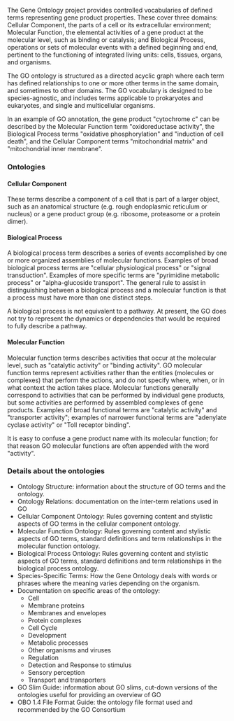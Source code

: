 The Gene Ontology project provides controlled vocabularies of defined terms representing gene product properties. These cover three domains: Cellular Component, the parts of a cell or its extracellular environment; Molecular Function, the elemental activities of a gene product at the molecular level, such as binding or catalysis; and Biological Process, operations or sets of molecular events with a defined beginning and end, pertinent to the functioning of integrated living units: cells, tissues, organs, and organisms.

The GO ontology is structured as a directed acyclic graph where each term has defined relationships to one or more other terms in the same domain, and sometimes to other domains. The GO vocabulary is designed to be species-agnostic, and includes terms applicable to prokaryotes and eukaryotes, and single and multicellular organisms.

In an example of GO annotation, the gene product "cytochrome c" can be described by the Molecular Function term "oxidoreductase activity", the Biological Process terms "oxidative phosphorylation" and "induction of cell death", and the Cellular Component terms "mitochondrial matrix" and "mitochondrial inner membrane".

### Ontologies

#### Cellular Component

These terms describe a component of a cell that is part of a larger object, such as an anatomical structure (e.g. rough endoplasmic reticulum or nucleus) or a gene product group (e.g. ribosome, proteasome or a protein dimer).

#### Biological Process

A biological process term describes a series of events accomplished by one or more organized assemblies of molecular functions. Examples of broad biological process terms are "cellular physiological process" or "signal transduction". Examples of more specific terms are "pyrimidine metabolic process" or "alpha-glucoside transport". The general rule to assist in distinguishing between a biological process and a molecular function is that a process must have more than one distinct steps.

A biological process is not equivalent to a pathway. At present, the GO does not try to represent the dynamics or dependencies that would be required to fully describe a pathway.

#### Molecular Function

Molecular function terms describes activities that occur at the molecular level, such as "catalytic activity" or "binding activity". GO molecular function terms represent activities rather than the entities (molecules or complexes) that perform the actions, and do not specify where, when, or in what context the action takes place. Molecular functions generally correspond to activities that can be performed by individual gene products, but some activities are performed by assembled complexes of gene products. Examples of broad functional terms are "catalytic activity" and "transporter activity"; examples of narrower functional terms are "adenylate cyclase activity" or "Toll receptor binding".

It is easy to confuse a gene product name with its molecular function; for that reason GO molecular functions are often appended with the word "activity".

### Details about the ontologies

+ Ontology Structure: information about the structure of GO terms and the ontology.
+ Ontology Relations: documentation on the inter-term relations used in GO
+ Cellular Component Ontology: Rules governing content and stylistic aspects of GO terms in the cellular component ontology.
+ Molecular Function Ontology: Rules governing content and stylistic aspects of GO terms, standard definitions and term relationships in the molecular function ontology.
+ Biological Process Ontology: Rules governing content and stylistic aspects of GO terms, standard definitions and term relationships in the biological process ontology.
+ Species-Specific Terms: How the Gene Ontology deals with words or phrases where the meaning varies depending on the organism.
+ Documentation on specific areas of the ontology:
	+ Cell
	+ Membrane proteins
	+ Membranes and envelopes
	+ Protein complexes
	+ Cell Cycle
	+ Development
	+ Metabolic processes
	+ Other organisms and viruses
	+ Regulation
	+ Detection and Response to stimulus
	+ Sensory perception
	+ Transport and transporters
+ GO Slim Guide: information about GO slims, cut-down versions of the ontologies useful for providing an overview of GO
+ OBO 1.4 File Format Guide: the ontology file format used and recommended by the GO Consortium